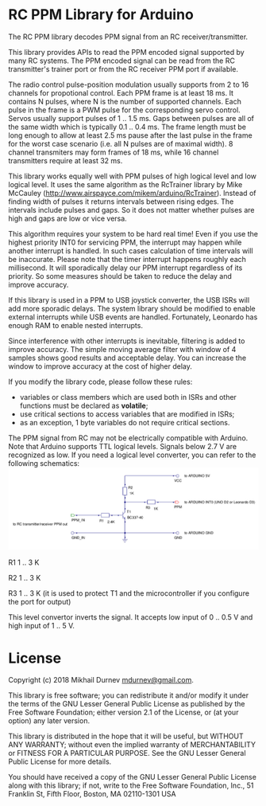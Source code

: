 # RC PPM Library for Arduino

The RC PPM library decodes PPM signal from an RC receiver/transmitter.

This library provides APIs to read the PPM encoded signal supported by many RC systems. The PPM encoded
signal can be read from the RC transmitter's trainer port or from the RC receiver PPM port if available.

The radio control pulse-position modulation usually supports from 2 to 16 channels for propotional control.
Each PPM frame is at least 18 ms. It contains N pulses, where N is the number of supported channels.
Each pulse in the frame is a PWM pulse for the corresponding servo control. Servos usually support pulses
of 1 .. 1.5 ms. Gaps between pulses are all of the same width which is typically 0.1 .. 0.4 ms. The frame
length must be long enough to allow at least 2.5 ms pause after the last pulse in the frame for the worst
case scenario (i.e. all N pulses are of maximal width). 8 channel transmiters may form frames of 18 ms,
while 16 channel transmitters require at least 32 ms.

This library works equally well with PPM pulses of high logical level and low logical level. It uses the 
same algorithm as the RcTrainer library by Mike McCauley (http://www.airspayce.com/mikem/arduino/RcTrainer).
Instead of finding width of pulses it returns intervals between rising edges. The intervals include pulses
and gaps. So it does not matter whether pulses are high and gaps are low or vice versa.

This algorithm requires your system to be hard real time! Even if you use the highest priority INT0 for
servicing PPM, the interrupt may happen while another interrupt is handled. In such cases calculation of
time intervals will be inaccurate. Please note that the timer interrupt happens roughly each millisecond.
It will sporadically delay our PPM interrupt regardless of its priority. So some measures should be taken
to reduce the delay and improve accuracy.

If this library is used in a PPM to USB joystick converter, the USB ISRs will add more sporadic delays.
The system library should be modified to enable external interrupts while USB events are handled.
Fortunately, Leonardo has enough RAM to enable nested interrupts.

Since interference with other interrupts is inevitable, filtering is added to improve accuracy. The simple 
moving average filter with window of 4 samples shows good results and acceptable delay. You can increase 
the window to improve accuracy at the cost of higher delay.

If you modify the library code, please follow these rules:
* variables or class members which are used both in ISRs and other functions must be declared as **volatile**;
* use critical sections to access variables that are modified in ISRs;
* as an exception, 1 byte variables do not require critical sections.

The PPM signal from RC may not be electrically compatible with Arduino. Note that Arduino supports TTL
logical levels. Signals below 2.7 V are recognized as low. If you need a logical level converter, you
can refer to the following schematics:
![Logical Level Converter](/doc/logical_level_converter.jpg)

R1 1 .. 3 K

R2 1 .. 3 K

R3 1 .. 3 K (it is used to protect T1 and the microcontroller if you configure the port for output)

This level convertor inverts the signal. It accepts low input of 0 .. 0.5 V and high input of 1 .. 5 V.

# License

Copyright (c) 2018 Mikhail Durnev <mdurnev@gmail.com>.

This library is free software; you can redistribute it and/or
modify it under the terms of the GNU Lesser General Public
License as published by the Free Software Foundation; either
version 2.1 of the License, or (at your option) any later version.

This library is distributed in the hope that it will be useful,
but WITHOUT ANY WARRANTY; without even the implied warranty of
MERCHANTABILITY or FITNESS FOR A PARTICULAR PURPOSE. See the GNU
Lesser General Public License for more details.

You should have received a copy of the GNU Lesser General Public
License along with this library; if not, write to the Free Software
Foundation, Inc., 51 Franklin St, Fifth Floor, Boston, MA 02110-1301 USA
